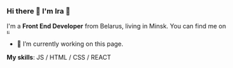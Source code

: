 ### Hi there 👋 I'm Ira :woman:

I'm a **Front End Developer** from Belarus, living in Minsk. You can find me on [<img src='https://cdn.jsdelivr.net/npm/simple-icons@3.0.1/icons/linkedin.svg' alt='linkedin' height='10'>](https://www.linkedin.com/in/https://www.linkedin.com/in/ira-levkovich//)  

- 🔭 I’m currently working on this page. 

**My skills**:  JS / HTML / CSS / REACT 

